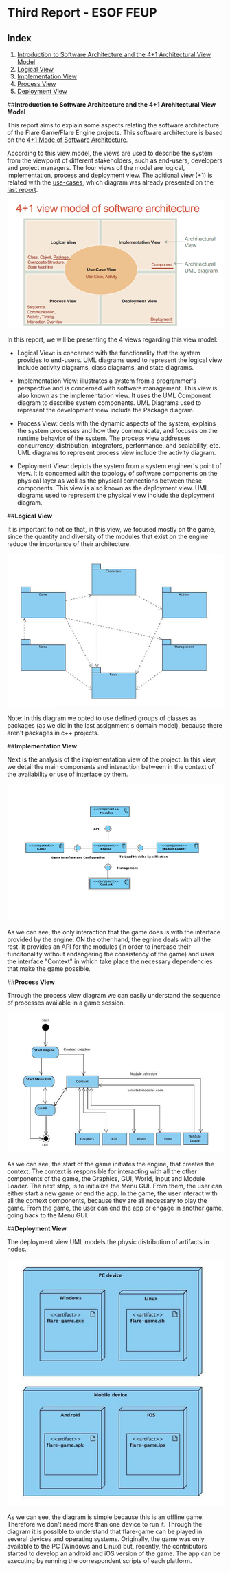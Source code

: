 # Third Report - ESOF FEUP

## Index
1. [Introduction to Software Architecture and the 4+1 Architectural View Model](#intro)
2. [Logical View](#log)
3. [Implementation View](#imp)
4. [Process View](#pro)
5. [Deployment View](#dep)

##**Introduction to Software Architecture and the 4+1 Architectural View Model** <a name ="intro"></a>

This report aims to explain some aspects relating the software architecture of the Flare Game/Flare Engine projects. This software architecture is based on the [4+1 Mode of Software Architecture](http://cic.puj.edu.co/wiki/lib/exe/fetch.php?media=materias:mazeiar-kruchten-4_1.pdf).

According to this view model, the views are used to describe the system from the viewpoint of different stakeholders, such as end-users, developers and project managers. The four views of the model are logical, implementation, process and deployment view. The aditional view (+1) is related with the [use-cases](https://github.com/Francisca96/flare-game/blob/master/ESOF_docs/res/use_case.PNG), which diagram was already presented on the [last report](https://github.com/Francisca96/flare-game/blob/master/ESOF_docs/2nd_Assignment.md).

![Image](https://github.com/Francisca96/flare-game/blob/master/ESOF_docs/res/4%2B1model.png)

In this report, we will be presenting the 4 views regarding this view model:

* Logical View: is concerned with the functionality that the system provides to end-users. UML diagrams used to represent the logical view include activity diagrams, class diagrams, and state diagrams.

* Implementation View: illustrates a system from a programmer's perspective and is concerned with software management. This view is also known as the implementation view. It uses the UML Component diagram to describe system components. UML Diagrams used to represent the development view include the Package diagram.

* Process View: deals with the dynamic aspects of the system, explains the system processes and how they communicate, and focuses on the runtime behavior of the system. The process view addresses concurrency, distribution, integrators, performance, and scalability, etc. UML diagrams to represent process view include the activity diagram.

* Deployment View: depicts the system from a system engineer's point of view. It is concerned with the topology of software components on the physical layer as well as the physical connections between these components. This view is also known as the deployment view. UML diagrams used to represent the physical view include the deployment diagram.



##**Logical View** <a name ="log"></a>

It is important to notice that, in this view, we focused mostly on the game, since the quantity and diversity of the modules that exist on the engine reduce the importance of their architecture.

![Image](https://github.com/Francisca96/flare-game/blob/master/ESOF_docs/res/logical_view.png)

Note: In this diagram we opted to use defined groups of classes as packages (as we did in the last assignment's domain model), because there aren't packages in c++ projects.



##**Implementation View** <a name ="imp"></a>

Next is the analysis of the implementation view of the project. In this view, we detail the main components and interaction between in the context of the availability or use of interface by them.

![Image](https://github.com/Francisca96/flare-game/blob/master/ESOF_docs/res/implementation_view.png)

As we can see, the only interaction that the game does is with the interface provided by the engine. ON the other hand, the egnine deals with all the rest. It provides an API for the modules (in order to increase their funcitonality without endangering the consistency of the game) and uses the interface "Context" in which take place the necessary dependencies that make the game possible.


##**Process View** <a name ="pro"></a>

Through the process view diagram we can easily understand the sequence of processes available in a game session.

![Image](https://github.com/Francisca96/flare-game/blob/master/ESOF_docs/res/process_view.png)

As we can see, the start of the game initiates the engine, that creates the context. The context is responsible for interacting with all the other components of the game, the Graphics, GUI, World, Input and Module Loader. The next step, is to initialize the Menu GUI. From them, the user can either start a new game or end the app. In the game, the user interact with all the context components, because they are all necessary to play the game. From the game, the user can end the app or engage in another game, going back to the Menu GUI.



##**Deployment View** <a name ="dep"></a>

The deployment view UML models the physic distribution of artifacts in nodes.

![Image](https://github.com/Francisca96/flare-game/blob/master/ESOF_docs/res/deployment_view.jpg)

As we can see, the diagram is simple because this is an offline game. Therefore we don't need more than one device to run it. Through the diagram it is possible to understand that flare-game can be played in several devices and operating systems. Originally, the game was only available to the PC (Windows and Linux) but, recently, the contributors started to develop an android and iOS version of the game. The app can be executing by running the correspondent scripts of each platform.


